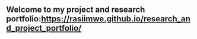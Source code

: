 ## Welcome to my project and research portfolio:https://rasiimwe.github.io/research_and_project_portfolio/


